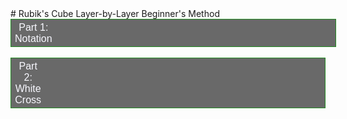 <head>
	<title>Rubik's Cube Beginner's Method</title>
	<style>
		button {
		  background-color: dimgrey;
		  color: ghostwhite;
 		  text-align: center;
  		  text-decoration: none;
		  display: block;
		  font-size: 16px;
		  border: 1px solid forestgreen;
		}
		.button1 {
		  padding-top: 3.5px;
		  padding-bottom: 3.5px;
		  padding-right: 90%;
		}
		.button2 {
		  padding-top: 3.5px;
		  padding-bottom: 3.5px;
		  padding-right: 90%;
		}
		button:hover {
		  background-color: ghostwhite;
		  color: black;
		}
	</style>
</head>
# Rubik's Cube Layer-by-Layer Beginner's Method
<button onclick="stage1" class="button1">Part 1: Notation</button> <br>
<button onclick="stage2" class="button2">Part 2: White Cross</button>
